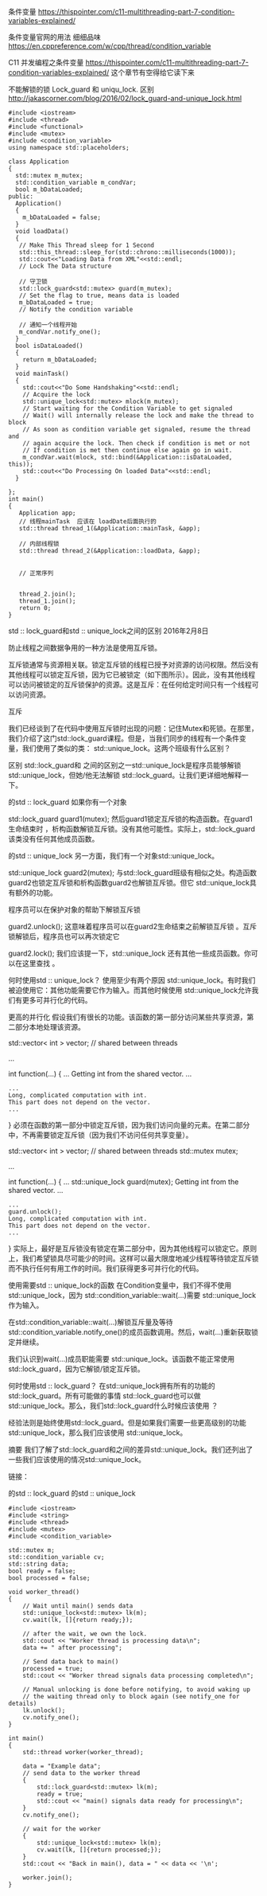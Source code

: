 条件变量
https://thispointer.com/c11-multithreading-part-7-condition-variables-explained/

条件变量官网的用法 细细品味
https://en.cppreference.com/w/cpp/thread/condition_variable

C11 并发编程之条件变量
https://thispointer.com/c11-multithreading-part-7-condition-variables-explained/
这个章节有空得给它读下来

不能解锁的锁
Lock_guard 和 uniqu_lock. 区别
http://jakascorner.com/blog/2016/02/lock_guard-and-unique_lock.html




```
#include <iostream>
#include <thread>
#include <functional>
#include <mutex>
#include <condition_variable>
using namespace std::placeholders;

class Application
{
  std::mutex m_mutex;
  std::condition_variable m_condVar;
  bool m_bDataLoaded;  
public:
  Application()
  {
    m_bDataLoaded = false;
  } 
  void loadData()
  {
   // Make This Thread sleep for 1 Second
   std::this_thread::sleep_for(std::chrono::milliseconds(1000));
   std::cout<<"Loading Data from XML"<<std::endl;
   // Lock The Data structure
   
   // 守卫锁
   std::lock_guard<std::mutex> guard(m_mutex);
   // Set the flag to true, means data is loaded
   m_bDataLoaded = true;
   // Notify the condition variable
   
   // 通知一个线程开始
   m_condVar.notify_one();
  }
  bool isDataLoaded()
  {
    return m_bDataLoaded;
  }
  void mainTask()
  {
    std::cout<<"Do Some Handshaking"<<std::endl;
    // Acquire the lock
    std::unique_lock<std::mutex> mlock(m_mutex);
    // Start waiting for the Condition Variable to get signaled
    // Wait() will internally release the lock and make the thread to block
    // As soon as condition variable get signaled, resume the thread and
    // again acquire the lock. Then check if condition is met or not
    // If condition is met then continue else again go in wait.
    m_condVar.wait(mlock, std::bind(&Application::isDataLoaded, this));
    std::cout<<"Do Processing On loaded Data"<<std::endl;
  }
  
};
int main()
{
   Application app;
   // 线程mainTask  应该在 loadDate后面执行的
   std::thread thread_1(&Application::mainTask, &app);
   
   // 内部线程锁 
   std::thread thread_2(&Application::loadData, &app);
   
   
   // 正常序列
   
   
   thread_2.join();
   thread_1.join();
   return 0;
}
```

std :: lock_guard和std :: unique_lock之间的区别
2016年2月8日

防止线程之间数据争用的一种方法是使用互斥锁。

互斥锁通常与资源相关联。锁定互斥锁的线程已授予对资源的访问权限。然后没有其他线程可以锁定互斥锁，因为它已被锁定（如下图所示）。因此，没有其他线程可以访问被锁定的互斥锁保护的资源。这是互斥：在任何给定时间只有一个线程可以访问资源。

互斥

我们已经谈到了在代码中使用互斥锁时出现的问题：记住Mutex和死锁。在那里，我们介绍了这门std::lock_guard课程。但是，当我们同步的线程有一个条件变量，我们使用了类似的类： std::unique_lock。这两个班级有什么区别？

区别
std::lock_guard和 之间的区别之一std::unique_lock是程序员能够解锁 std::unique_lock，但她/他无法解锁 std::lock_guard。让我们更详细地解释一下。

的std :: lock_guard
如果你有一个对象

std::lock_guard guard1(mutex);
然后guard1锁定互斥锁的构造函数。在guard1生命结束时 ，析构函数解锁互斥锁。没有其他可能性。实际上，std::lock_guard该类没有任何其他成员函数。

的std :: unique_lock
另一方面，我们有一个对象std::unique_lock。

std::unique_lock guard2(mutex);
与std::lock_guard班级有相似之处。构造函数guard2也锁定互斥锁和析构函数guard2也解锁互斥锁。但它 std::unique_lock具有额外的功能。

程序员可以在保护对象的帮助下解锁互斥锁

guard2.unlock();
这意味着程序员可以在guard2生命结束之前解锁互斥锁 。互斥锁解锁后，程序员也可以再次锁定它

guard2.lock();
我们应该提一下，std::unique_lock 还有其他一些成员函数。你可以在这里查找 。

何时使用std :: unique_lock？
使用至少有两个原因 std::unique_lock。有时我们被迫使用它：其他功能需要它作为输入。而其他时候使用 std::unique_lock允许我们有更多可并行化的代码。

更高的并行化
假设我们有很长的功能。该函数的第一部分访问某些共享资源，第二部分本地处理该资源。

std::vector< int > vector; // shared between threads

...

int function(...)
{
    ...
    Getting int from the shared vector.
    ...
       
    ...
    Long, complicated computation with int. 
    This part does not depend on the vector. 
    ... 

}
必须在函数的第一部分中锁定互斥锁，因为我们访问向量的元素。在第二部分中，不再需要锁定互斥锁（因为我们不访问任何共享变量）。

std::vector< int > vector; // shared between threads
std::mutex mutex; 

...

int function(...)
{
    ...
    std::unique_lock guard(mutex);
    Getting int from the shared vector.
    ...
       
    ...
    guard.unlock();
    Long, complicated computation with int. 
    This part does not depend on the vector. 
    ... 

}
实际上，最好是互斥锁没有锁定在第二部分中，因为其他线程可以锁定它。原则上，我们希望锁具尽可能少的时间。这样可以最大限度地减少线程等待锁定互斥锁而不执行任何有用工作的时间。我们获得更多可并行化的代码。

使用需要std :: unique_lock的函数
在Condition变量中，我们不得不使用std::unique_lock，因为 std::condition_variable::wait(...)需要 std::unique_lock作为输入。

在std::condition_variable::wait(...)解锁互斥量及等待std::condition_variable.notify_one()的成员函数调用。然后，wait(...)重新获取锁定并继续。

我们认识到wait(...)成员职能需要 std::unique_lock。该函数不能正常使用 std::lock_guard，因为它解锁/锁定互斥锁。

何时使用std :: lock_guard？
在std::unique_lock拥有所有的功能的 std::lock_guard。所有可能做的事情 std::lock_guard也可以做 std::unique_lock。那么，我们std::lock_guard什么时候应该使用 ？

经验法则是始终使用std::lock_guard。但是如果我们需要一些更高级别的功能 std::unique_lock，那么我们应该使用 std::unique_lock。

摘要
我们了解了std::lock_guard和之间的差异std::unique_lock。我们还列出了一些我们应该使用的情况std::unique_lock。

链接：

的std :: lock_guard
的std :: unique_lock




```
#include <iostream>
#include <string>
#include <thread>
#include <mutex>
#include <condition_variable>
 
std::mutex m;
std::condition_variable cv;
std::string data;
bool ready = false;
bool processed = false;
 
void worker_thread()
{
    // Wait until main() sends data
    std::unique_lock<std::mutex> lk(m);
    cv.wait(lk, []{return ready;});
 
    // after the wait, we own the lock.
    std::cout << "Worker thread is processing data\n";
    data += " after processing";
 
    // Send data back to main()
    processed = true;
    std::cout << "Worker thread signals data processing completed\n";
 
    // Manual unlocking is done before notifying, to avoid waking up
    // the waiting thread only to block again (see notify_one for details)
    lk.unlock();
    cv.notify_one();
}
 
int main()
{
    std::thread worker(worker_thread);
 
    data = "Example data";
    // send data to the worker thread
    {
        std::lock_guard<std::mutex> lk(m);
        ready = true;
        std::cout << "main() signals data ready for processing\n";
    }
    cv.notify_one();
 
    // wait for the worker
    {
        std::unique_lock<std::mutex> lk(m);
        cv.wait(lk, []{return processed;});
    }
    std::cout << "Back in main(), data = " << data << '\n';
 
    worker.join();
}

```
